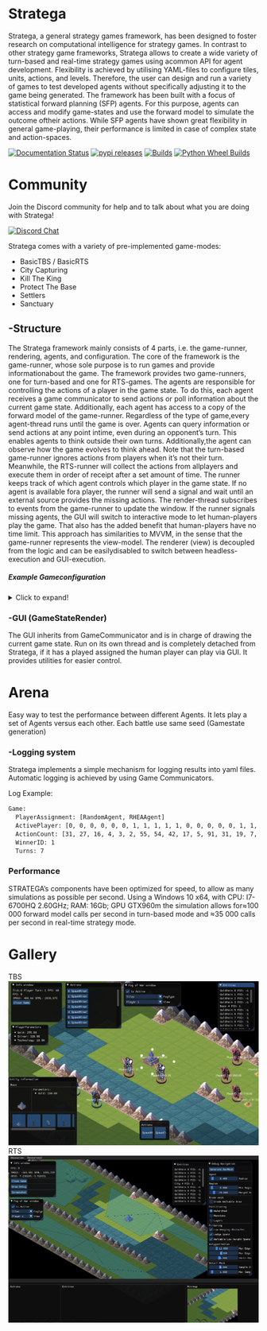 ﻿# Stratega
Stratega, a general strategy games framework, has been designed to foster research on computational intelligence for strategy games. In contrast to other strategy game frameworks, Stratega allows to create a wide variety of turn-based and real-time strategy games using acommon API for agent development. Flexibility is achieved by utilising YAML-files to configure tiles, units, actions, and levels. Therefore, the user can design and run a variety of games to test developed agents without specifically adjusting it to the game being generated. The framework has been built with a focus of statistical forward planning (SFP) agents. For this purpose, agents can access and modify game-states and use the forward model to simulate the outcome oftheir actions. While SFP agents have shown great flexibility in general game-playing, their performance is limited in case of complex state and action-spaces.

[![Documentation Status](https://readthedocs.org/projects/stratega/badge/?version=latest)](https://stratega.readthedocs.io/en/latest/?badge=latest)
[![pypi releases](https://img.shields.io/pypi/v/stratega.svg)](https://pypi.org/project/stratega)
[![Builds](https://github.com/GAIGResearch/Stratega/actions/workflows/ci.yml/badge.svg?branch=feat_pypi)](https://github.com/GAIGResearch/Stratega/actions/workflows/ci.yml)
[![Python Wheel Builds](https://github.com/GAIGResearch/Stratega/actions/workflows/wheels.yml/badge.svg?branch=master)](https://github.com/GAIGResearch/Stratega/actions/workflows/wheels.yml)

# Community
Join the Discord community for help and to talk about what you are doing with Stratega!

[![Discord Chat](https://img.shields.io/discord/783231009738719233.svg)](https://discord.gg/Y2uZZ3TSuT)

Stratega comes with a variety of pre-implemented game-modes:
  - BasicTBS / BasicRTS
  - City Capturing
  - Kill The King
  - Protect The Base
  - Settlers
  - Sanctuary

## -Structure
The Stratega framework mainly consists of 4 parts, i.e. the game-runner, rendering, agents, and configuration. The core of the framework is the game-runner, whose sole purpose is to run games and provide informationabout the game. The framework provides two game-runners, one for turn-based and one for RTS-games. The agents are responsible for controlling the actions of a player in the game state. To do this, each agent receives a game communicator to send actions or poll information about the current game state. Additionally, each agent has access to a copy of the forward model of the game-runner. Regardless of the type of game,every agent-thread runs until the game is over. Agents can query information or send actions at any point intime, even during an opponent’s turn. This enables agents to think outside their own turns. Additionally,the agent can observe how the game evolves to think ahead. Note that the turn-based game-runner ignores actions from players when it’s not their turn. Meanwhile, the RTS-runner will collect the actions from allplayers and execute them in order of receipt after a set amount of time. The runner keeps track of which agent controls which player in the game state. If no agent is available fora player, the runner will send a signal and wait until an external source provides the missing actions. The render-thread subscribes to events from the game-runner to update the window. If the runner signals missing agents, the GUI will switch to interactive mode to let human-players play the game. That also has the added benefit that human-players have no time limit. This approach has similarities to MVVM, in the sense that the game-runner represents the view-model. The renderer (view) is decoupled from the logic and can be easilydisabled to switch between headless-execution and GUI-execution.

##### Example Gameconfiguration

<details>
  <summary>Click to expand!</summary>

```yaml
GameConfig:
    Type: RTS
    ActionTimer: 10s
    RoundLimit: 100
    
Agents:
    - RandomAgent
    - HumanAgent
Tiles:
    Plain:
        Sprite: ../GUI/Assets/Tiles/plain.png
        Symbol: .
        IsWalkable: true
        DefaultTile: true
    Water:
        Sprite: ../GUI/Assets/Tiles/water.png
        Symbol: W
        IsWalkable: false
    Mountain:
        Sprite: ../GUI/Assets/Tiles/rock.png
        Symbol: M
        IsWalkable: false
        BlocksSight: true
    ...
Entities:
    City:
        Sprite: ../GUI/Assets/Entities/castle.png
        Symbol: c
        LineOfSightRange: 5
        Actions: [Spawn]
        CanSpawn: [Worker, Settler]
        Parameters:
            Health: 800
            StorageCapacity: 50

    Barracks:
        Sprite: ../GUI/Assets/Entities/barracks.png
        LineOfSightRange: 3
        Requirements: [Discipline]
        Actions: [Spawn]
        CanSpawn: [Warrior, Archer]
        Cost:
            Prod: 20
        Parameters:
            Health: 500

    Archer:
        Sprite: ../GUI/Assets/Entities/unit3.png
        LineOfSightRange: 3
        Actions: [Move, Attack]
        RequiredTechnology: Archery
        Cost:
            Prod: 15
        Parameters:
            Armor: 15
            Speed: 1
            Range: 6
            WeaponStrength: 15
            ReloadTime: 2
            Morale: 10
            Health: 100
    ...
EntityGroups:
    Units: [Worker, Warrior, Archer, Catapult, Settler]
    Buildings: [City, Barracks, MilitaryAcademy, Foundry, Workshop, Storage]
    Attackable: [City, Barracks, MilitaryAcademy, Foundry, Workshop, Storage, Worker, Warrior, Archer, Catapult, Settler]

Actions:
    # Attack Actions
    Attack:
        Type: EntityAction
        Cooldown: 1
        Target:
            Type: Entity
            ValidTargets: Attackable
            Conditions:
                - "InRange(Source, Target, Source.Range)"
        Effects:
            - "Attack(Target.Health, Source.WeaponStrength)"

    # Move Actions
    Move:
        Type: EntityAction
        Cooldown: 1
        Target:
            Type: Position
            Shape: Circle
            Size: 3
            Conditions:
                - "IsWalkable(Target)"
        Effects:
            - "Move(Source, Target)"

    #Research
    Research:
        Type: PlayerAction
        Cooldown: 0
        Target:
            Type: Technology
            ValidTargets: All
            Conditions:
                - "CanResearch(Source, Target)"
                - "CanAfford(Source, Target)"
        TriggerComplete:
            - "HasElapsedTick(3)"
        OnStart:
            - "PayCost(Source, Target)"
        OnComplete:
            - "Research(Source, Target)"
    ...
TechnologyTrees:
    SingleTree:
        Mining:
            Description: Base technology
            Cost:
                Prod: 5
        Discipline:
            Description: Enables barracks construction.
            Requirements: [Mining]
            Cost:
                Prod: 15
            Time: 2
    ...

ForwardModel:
    WinCondition:
        Type: UnitAlive
        Unit: City

    Trigger:
        - OnTick:
            ValidTargets: City
            Conditions:
                - "IsPlayerEntity(Source)"
            Effects:
                - "ModifyResource(Source.Player.Prod, 1)"
        - OnTick:
            ValidTargets: Workshop
            Conditions:
                - "IsPlayerEntity(Source)"
        ...
```
</details>

### -GUI (GameStateRender)
The GUI inherits from GameCommunicator and is in charge of drawing the current game state.
Run on its own thread and is completely detached from Stratega, if it has a played assigned the human player can play via GUI.
It provides utilities for easier control.


 
# Arena
 Easy way to test the performance between different Agents. It lets play a set of Agents versus each other.
Each battle use same seed (Gamestate generation)


### -Logging system
Stratega implements a simple mechanism for logging results into yaml files. Automatic logging is achieved by using Game Communicators.

Log Example:
```sh
Game:
  PlayerAssignment: [RandomAgent, RHEAAgent]
  ActivePlayer: [0, 0, 0, 0, 0, 0, 1, 1, 1, 1, 1, 0, 0, 0, 0, 0, 1, 1, 1, 1, 1, 1, 0, 0, 0, 0, 0, 0, 0, 1, 1, 1, 0, 0, 0, 0, 0, 1, 1, 0, 0, 0, 1, 1, 1, 1, 1, 1, 1, 1, 1, 1, 0, 0, 0, 0, 0, 0, 1, 1, 1, 1, 1, 1, 1, 1, 1, 1, 0, 0, 1, 1, 1, 1, 1, 1, 1, 1]
  ActionCount: [31, 27, 16, 4, 3, 2, 55, 54, 42, 17, 5, 91, 31, 19, 7, 6, 72, 29, 17, 6, 2, 1, 88, 31, 27, 26, 13, 2, 1, 70, 30, 18, 91, 30, 26, 16, 4, 75, 31, 28, 17, 16, 71, 59, 19, 7, 4, 3, 2, 2, 2, 1, 28, 18, 7, 6, 3, 1, 74, 31, 30, 28, 16, 14, 14, 14, 13, 1, 16, 6, 85, 30, 29, 17, 6, 5, 5, 2]
  WinnerID: 1
  Turns: 7
```
 
### Performance
STRATEGA’s components have been optimized for speed, to allow as many simulations as possible per second. Using a Windows 10 x64, with CPU: I7-6700HQ 2.60GHz; RAM: 16Gb; GPU GTX960m the simulation allows for≈100 000 forward model calls per second in turn-based mode and ≈35 000 calls per second in real-time strategy mode.

# Gallery
TBS
![TBS](/images/tbsScreenshot.png)
RTS
![RTS](/images/rtsScreenshot.png)

